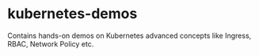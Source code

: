 # kubernetes-demos
Contains hands-on demos on Kubernetes advanced concepts like Ingress, RBAC, Network Policy etc.
